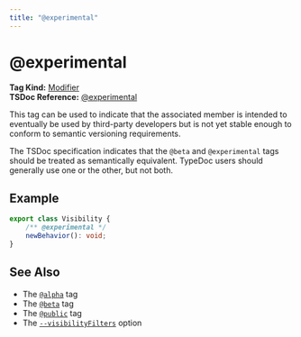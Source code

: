 ```yaml
---
title: "@experimental"
---
```


# @experimental

**Tag Kind:** [Modifier](../tags.md#modifier-tags) <br>
**TSDoc Reference:** [@experimental](https://tsdoc.org/pages/tags/experimental/)

This tag can be used to indicate that the associated member is intended to eventually be used by third-party
developers but is not yet stable enough to conform to semantic versioning requirements.

The TSDoc specification indicates that the `@beta` and `@experimental` tags should be treated as semantically
equivalent. TypeDoc users should generally use one or the other, but not both.

## Example

```ts
export class Visibility {
    /** @experimental */
    newBehavior(): void;
}
```

## See Also

-   The [`@alpha`](alpha.md) tag
-   The [`@beta`](beta.md) tag
-   The [`@public`](public.md) tag
-   The [`--visibilityFilters`](../options/output.md#visibilityfilters) option
